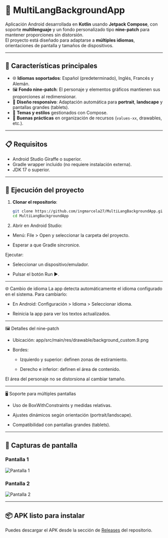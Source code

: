 # 📱 MultiLangBackgroundApp

Aplicación Android desarrollada en **Kotlin** usando **Jetpack Compose**, con soporte **multilenguaje** y un fondo personalizado tipo **nine-patch** para mantener proporciones sin distorsión.  
El proyecto está diseñado para adaptarse a **múltiples idiomas**, orientaciones de pantalla y tamaños de dispositivos.

---

## 🌟 Características principales
- 🌐 **Idiomas soportados**: Español (predeterminado), Inglés, Francés y Alemán.
- 🖼 **Fondo nine-patch**: El personaje y elementos gráficos mantienen sus proporciones al redimensionar.
- 📱 **Diseño responsivo**: Adaptación automática para **portrait**, **landscape** y pantallas grandes (tablets).
- 🎨 **Temas y estilos** gestionados con Compose.
- 🧩 **Buenas prácticas** en organización de recursos (`values-xx`, drawables, etc.).

---

## 📋 Requisitos
- Android Studio Giraffe o superior.
- Gradle wrapper incluido (no requiere instalación externa).
- JDK 17 o superior.

---

## 🚀 Ejecución del proyecto

1. **Clonar el repositorio**:
   ```bash
   git clone https://github.com/ingmarcela27/MultiLangBackgroundApp.git
   cd MultiLangBackgroundApp

2. Abrir en Android Studio:

- Menú: File > Open y seleccionar la carpeta del proyecto.

- Esperar a que Gradle sincronice.

Ejecutar:

- Seleccionar un dispositivo/emulador.

- Pulsar el botón Run ▶️.

---

🌐 Cambio de idioma
La app detecta automáticamente el idioma configurado en el sistema.
Para cambiarlo:

- En Android: Configuración > Idioma > Seleccionar idioma.

- Reinicia la app para ver los textos actualizados.

---

🖼 Detalles del nine-patch

- Ubicación: app/src/main/res/drawable/background_custom.9.png

- Bordes:

  - Izquierdo y superior: definen zonas de estiramiento.

  - Derecho e inferior: definen el área de contenido.

El área del personaje no se distorsiona al cambiar tamaño.

---

🖥 Soporte para múltiples pantallas
- Uso de BoxWithConstraints y medidas relativas.

- Ajustes dinámicos según orientación (portrait/landscape).

- Compatibilidad con pantallas grandes (tablets).

---

## 📱 Capturas de pantalla

### Pantalla 1
![Pantalla 1](images/main_screen.png)

### Pantalla 2
![Pantalla 2](images/welcome_screen.png)

---

## 📦 APK listo para instalar  
Puedes descargar el APK desde la sección de [Releases](https://github.com/ingmarcela27/MultiLangBackgroundApp/releases) del repositorio.


















